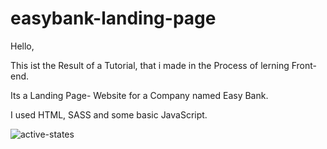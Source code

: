 # easybank-landing-page
Hello,

This ist the Result of a Tutorial, that i made in the Process of lerning Front-end.

Its a Landing Page- Website for a Company named Easy Bank.

I used HTML, SASS and some basic JavaScript.




![active-states](https://github.com/user-attachments/assets/1bdb6382-ebe3-45cd-8c55-cf5ed54b8d2e)
